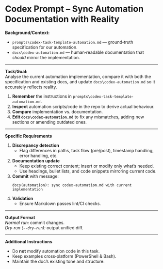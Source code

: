 # Codex Prompt – Sync Automation Documentation with Reality

**Background/Context:**  
* `prompts\codex-task-template-automation.md` — ground‑truth specification for our automation.  
* `docs\codex-automation.md` — human‑readable documentation that *should* mirror the implementation.

---

**Task/Goal:**  
Analyse the current automation implementation, compare it with both the specification and existing docs, and update `docs\codex-automation.md` so it accurately reflects reality.

1. **Remember** the instructions in `prompts\codex-task-template-automation.md`.  
2. **Inspect** automation scripts/code in the repo to derive actual behaviour.  
3. **Compare** implementation vs. documentation.  
4. **Edit `docs\codex-automation.md`** to fix any mismatches, adding new sections or amending outdated ones.

---

**Specific Requirements**

1. **Discrepancy detection**  
   * Flag differences in paths, task flow (pre/post), timestamp handling, error handling, etc.  
2. **Documentation update**  
   * Keep existing correct content; insert or modify only what’s needed.  
   * Use headings, bullet lists, and code snippets mirroring current code.  
3. **Commit** with message:  
   ```
   docs(automation): sync codex-automation.md with current implementation
   ```  
4. **Validation**  
   * Ensure Markdown passes lint/CI checks.

---

**Output Format**  
*Normal run:* commit changes.  
*Dry‑run (`--dry-run`):* output unified diff.

---

**Additional Instructions**  
* Do **not** modify automation code in this task.  
* Keep examples cross‑platform (PowerShell & Bash).  
* Maintain the doc’s existing tone and structure.
